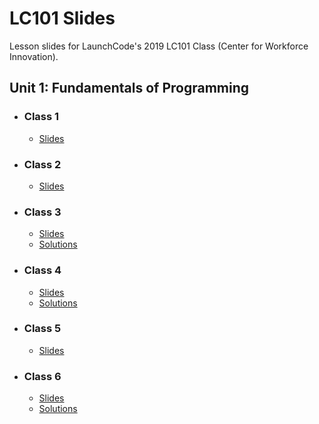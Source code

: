 # LC101 Slides

Lesson slides for LaunchCode's 2019 LC101 Class (Center for Workforce Innovation).

## Unit 1: Fundamentals of Programming

- ### Class 1
    - [Slides](https://miketully426.github.io/lc101-april2019/unit1/class1)
	
- ### Class 2
	- [Slides](https://miketully426.github.io/lc101-april2019/unit1/class2)
	
- ### Class 3
	- [Slides](https://miketully426.github.io/lc101-april2019/unit1/class3)
	- [Solutions](https://miketully426.github.io/lc101-april2019/unit1/class3/solutions.py)

- ### Class 4
	- [Slides](https://miketully426.github.io/lc101-april2019/unit1/class4)
	- [Solutions](https://miketully426.github.io/lc101-april2019/unit1/class4/solutions.py)

- ### Class 5
	- [Slides](https://miketully426.github.io/lc101-april2019/unit1/class5)
	
- ### Class 6
	- [Slides](https://miketully426.github.io/lc101-april2019/unit1/class6)
	- [Solutions](https://miketully426.github.io/lc101-april2019/unit1/class6/solutions.py)
